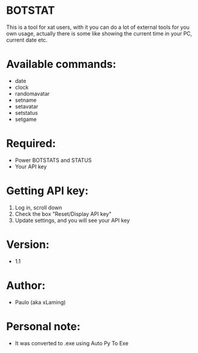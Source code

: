 # BOTSTAT

This is a tool for xat users, with it you can do a lot of external tools for you own usage, actually there is some like showing the current time in your PC, current date etc.

# Available commands:
* date
* clock
* randomavatar
* setname
* setavatar
* setstatus
* setgame

# Required:
* Power BOTSTATS and STATUS
* Your API key

# Getting API key:
1. Log in, scroll down
2. Check the box "Reset/Display API key"
3. Update settings, and you will see your API key

# Version:
* 1.1

# Author:
* Paulo (aka xLaming)

# Personal note:
* It was converted to .exe using Auto Py To Exe
